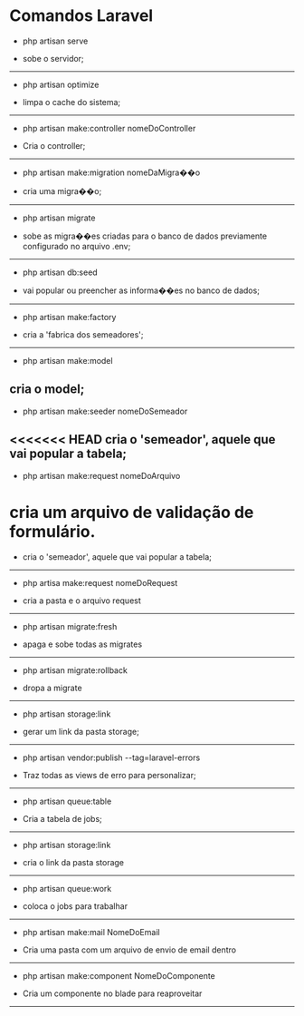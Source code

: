 # Comandos Laravel

 - php artisan serve

- sobe o servidor;
----------------------------
- php artisan optimize

- limpa o cache do sistema;
-----------------------------------
- php artisan make:controller nomeDoController

- Cria o controller;
-------------------------------------------
- php artisan make:migration nomeDaMigra��o 

- cria uma migra��o;
----------------------------------------
- php artisan migrate

- sobe as migra��es criadas para o banco de dados previamente configurado no arquivo .env;
--------------------------------------------------------------------------------------------
- php artisan db:seed

- vai popular ou preencher as informa��es no banco de dados;
------------------------------------------------------------------------------------------
- php artisan make:factory

- cria a 'fabrica dos semeadores';
------------------------------------------------------------------------------------------
- php artisan make:model

 cria o model;
------------------------------------------------------------------------------------------
- php artisan make:seeder nomeDoSemeador

<<<<<<< HEAD
cria o 'semeador', aquele que vai popular a tabela;
------------------------------------------------------------------------------------------
- php artisan make:request nomeDoArquivo

cria um arquivo de validação de formulário.
=======
- cria o 'semeador', aquele que vai popular a tabela;
------------------------------------------------------------------------------------------
- php artisa make:request nomeDoRequest

- cria a pasta e o arquivo request
-----------------------------------------------------------------------------------------
- php artisan migrate:fresh

- apaga e sobe todas as migrates
-----------------------------------------------------------------------------------------------
- php artisan migrate:rollback

- dropa a migrate
------------------------------------------------------------------------------------------------
- php artisan storage:link

- gerar um link da pasta storage;
------------------------------------------------------------------------------------------------
- php artisan vendor:publish --tag=laravel-errors

- Traz todas as views de erro para personalizar;
------------------------------------------------------------------------------------------------
- php artisan queue:table

- Cria a tabela de jobs;
------------------------------------------------------------------------------------------------
- php artisan storage:link

- cria o link da pasta storage
------------------------------------------------------------------------------------------------
- php artisan queue:work

- coloca o jobs para trabalhar
------------------------------------------------------------------------------------------------
- php artisan make:mail NomeDoEmail

- Cria uma pasta com um arquivo de envio de email dentro
------------------------------------------------------------------------------------------------
- php artisan make:component NomeDoComponente

- Cria um componente no blade para reaproveitar
------------------------------------------------------------------------------------------------


